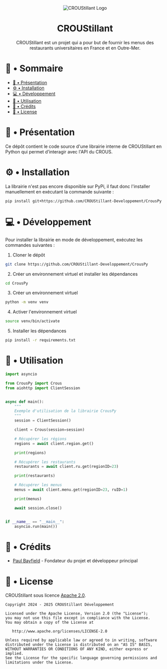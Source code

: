 <div align="center">
<img src="https://croustillant.menu/logo.png" alt="CROUStillant Logo"/>
  
# CROUStillant
CROUStillant est un projet qui a pour but de fournir les menus des restaurants universitaires en France et en Outre-Mer. 

</div>
  
# 📖 • Sommaire

- [🚀 • Présentation](#--présentation)
- [⚙️ • Installation](#--installation)
- [💻 • Développement](#--développement)
- [📄 • Utilisation](#--utilisation)
- [📃 • Crédits](#--crédits)
- [📝 • License](#--license)

# 🚀 • Présentation

Ce dépôt contient le code source d'une librairie interne de CROUStillant en Python qui permet d’interagir avec l'API du CROUS.

# ⚙️ • Installation

La librairie n'est pas encore disponible sur PyPi, il faut donc l'installer manuellement en exécutant la commande suivante :
```
pip install git+https://github.com/CROUStillant-Developpement/CrousPy
```

# 💻 • Développement

Pour installer la librairie en mode de développement, exécutez les commandes suivantes :

1. Cloner le dépôt
```bash
git clone https://github.com/CROUStillant-Developpement/CrousPy
```

2. Créer un environnement virtuel et installer les dépendances
```bash
cd CrousPy
```

3. Créer un environnement virtuel
```bash	
python -m venv venv
```

4. Activer l'environnement virtuel
```bash	
source venv/bin/activate
```

5. Installer les dépendances
```bash
pip install -r requirements.txt
```

# 📄 • Utilisation

```python
import asyncio

from CrousPy import Crous
from aiohttp import ClientSession


async def main():
    """
    Exemple d'utilisation de la librairie CrousPy
    """
    session = ClientSession()

    client = Crous(session=session)

    # Récupérer les régions
    regions = await client.region.get()

    print(regions)

    # Récupérer les restaurants
    restaurants = await client.ru.get(regionID=23)

    print(restaurants)

    # Récupérer les menus
    menus = await client.menu.get(regionID=23, ruID=1)

    print(menus)

    await session.close()


if __name__ == "__main__":
    asyncio.run(main())
```

# 📃 • Crédits

- [Paul Bayfield](https://github.com/PaulBayfield) - Fondateur du projet et développeur principal

# 📝 • License

CROUStillant sous licence [Apache 2.0](LICENSE).

```
Copyright 2024 - 2025 CROUStillant Développement

Licensed under the Apache License, Version 2.0 (the "License");
you may not use this file except in compliance with the License.
You may obtain a copy of the License at

   http://www.apache.org/licenses/LICENSE-2.0

Unless required by applicable law or agreed to in writing, software
distributed under the License is distributed on an "AS IS" BASIS,
WITHOUT WARRANTIES OR CONDITIONS OF ANY KIND, either express or implied.
See the License for the specific language governing permissions and
limitations under the License.
```
